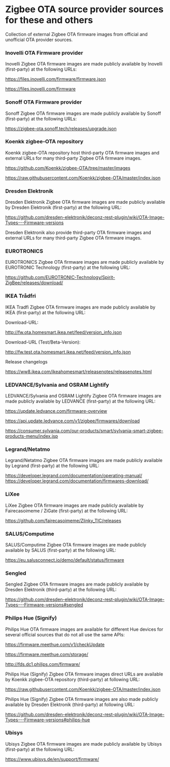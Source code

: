 # Zigbee OTA source provider sources for these and others

Collection of external Zigbee OTA firmware images from official and unofficial OTA provider sources.

### Inovelli OTA Firmware provider

Inovelli Zigbee OTA firmware images are made publicly available by Inovelli (first-party) at the following URLs:

https://files.inovelli.com/firmware/firmware.json

https://files.inovelli.com/firmware

### Sonoff OTA Firmware provider

Sonoff Zigbee OTA firmware images are made publicly available by Sonoff (first-party) at the following URLs:

https://zigbee-ota.sonoff.tech/releases/upgrade.json

### Koenkk zigbee-OTA repository

Koenkk zigbee-OTA repository host third-party OTA firmware images and external URLs for many third-party Zigbee OTA firmware images.

https://github.com/Koenkk/zigbee-OTA/tree/master/images

https://raw.githubusercontent.com/Koenkk/zigbee-OTA/master/index.json

### Dresden Elektronik

Dresden Elektronik Zigbee OTA firmware images are made publicly available by Dresden Elektronik (first-party) at the following URL:

https://github.com/dresden-elektronik/deconz-rest-plugin/wiki/OTA-Image-Types---Firmware-versions

Dresden Elektronik also provide third-party OTA firmware images and external URLs for many third-party Zigbee OTA firmware images.

### EUROTRONICS

EUROTRONICS Zigbee OTA firmware images are made publicly available by EUROTRONIC Technology (first-party) at the following URL:

https://github.com/EUROTRONIC-Technology/Spirit-ZigBee/releases/download/

### IKEA Trådfri 

IKEA Tradfi Zigbee OTA firmware images are made publicly available by IKEA (first-party) at the following URL:

Download-URL: 

http://fw.ota.homesmart.ikea.net/feed/version_info.json

Download-URL (Test/Beta-Version): 

http://fw.test.ota.homesmart.ikea.net/feed/version_info.json

Release changelogs

https://ww8.ikea.com/ikeahomesmart/releasenotes/releasenotes.html

### LEDVANCE/Sylvania and OSRAM Lightify

LEDVANCE/Sylvania and OSRAM Lightify Zigbee OTA firmware images are made publicly available by LEDVANCE (first-party) at the following URL:

https://update.ledvance.com/firmware-overview

https://api.update.ledvance.com/v1/zigbee/firmwares/download

https://consumer.sylvania.com/our-products/smart/sylvania-smart-zigbee-products-menu/index.jsp

### Legrand/Netatmo

Legrand/Netatmo Zigbee OTA firmware images are made publicly available by Legrand (first-party) at the following URL:

https://developer.legrand.com/documentation/operating-manual/ https://developer.legrand.com/documentation/firmwares-download/

### LiXee

LiXee Zigbee OTA firmware images are made publicly available by Fairecasoimeme / ZiGate (first-party) at the following URL:

https://github.com/fairecasoimeme/Zlinky_TIC/releases

### SALUS/Computime

SALUS/Computime Zigbee OTA firmware images are made publicly available by SALUS (first-party) at the following URL:

https://eu.salusconnect.io/demo/default/status/firmware

### Sengled

Sengled Zigbee OTA firmware images are made publicly available by Dresden Elektronik (third-party) at the following URL:

https://github.com/dresden-elektronik/deconz-rest-plugin/wiki/OTA-Image-Types---Firmware-versions#sengled

### Philips Hue (Signify)

Philips Hue OTA firmware images are available for different Hue devices for several official sources that do not all use the same APIs:

https://firmware.meethue.com/v1/checkUpdate

https://firmware.meethue.com/storage/

http://fds.dc1.philips.com/firmware/

Philips Hue (Signify) Zigbee OTA firmware images direct URLs are available by Koenkk zigbee-OTA repository (third-party) at following URL:

https://raw.githubusercontent.com/Koenkk/zigbee-OTA/master/index.json

Philips Hue (Signify) Zigbee OTA firmware images are also made publicly available by Dresden Elektronik (third-party) at following URL:

https://github.com/dresden-elektronik/deconz-rest-plugin/wiki/OTA-Image-Types---Firmware-versions#philips-hue

### Ubisys

Ubisys Zigbee OTA firmware images are made publicly available by Ubisys (first-party) at the following URL:

https://www.ubisys.de/en/support/firmware/
